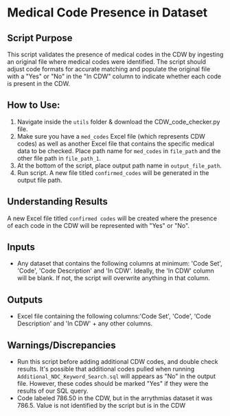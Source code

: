 # Medical Code Presence in Dataset

## Script Purpose
This script validates the presence of medical codes in the CDW by ingesting an original file where medical codes were identified. The script should adjust code formats for accurate matching and populate the original file with a "Yes" or "No" in the "In CDW" column to indicate whether each code is present in the CDW.


## How to Use:
1) Navigate inside the `utils` folder & download the CDW_code_checker.py file.
2) Make sure you have a `med_codes` Excel file (which represents CDW codes) as well as another Excel file that contains the specific medical data to be checked. Place path name for `med_codes` in `file_path` and the other file path in `file_path_1`.
3) At the bottom of the script, place output path name in `output_file_path`.
4) Run script. A new file titled `confirmed_codes` will be generated in the output file path.

## Understanding Results
A new Excel file titled `confirmed codes` will be created where the presence of each code in the CDW will be represented with "Yes" or "No". 

## Inputs
- Any dataset that contains the following columns at minimum: 'Code Set', 'Code', 'Code Description' and 'In CDW'. Ideally, the 'In CDW' column will be blank. If not, the script will overwrite anything in that column. 

## Outputs
- Excel file containing the following columns:'Code Set', 'Code', 'Code Description' and 'In CDW' + any other columns. 

## Warnings/Discrepancies 
- Run this script before adding additional CDW codes, and double check results. It's possible that additional codes pulled when running `Additional_NDC_Keyword_Search.sql` will appears as "No" in the output file. However, these codes should be marked "Yes" if they were the results of our SQL query.
- Code labeled 786.50 in the CDW, but in the arrythmias dataset it was 786.5. Value is not identified by the script but is in the CDW
